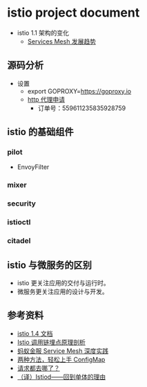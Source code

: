 # istio project document

- istio 1.1 架构的变化
  - [Services Mesh 发展趋势](https://mp.weixin.qq.com/s/N_z14Ej_TUCEvo3Onzausw)

## 源码分析

- 设置
  - export GOPROXY=https://goproxy.io
  - [http 代理申请](http://ip.hutoudaili.com/)
    - 订单号：559611235835928759

## istio 的基础组件

### pilot

- EnvoyFilter

### mixer

### security

### istioctl

### citadel

## istio 与微服务的区别

- istio 更关注应用的交付与运行时。
- 微服务更关注应用的设计与开发。

## 参考资料

- [istio 1.4 文档](https://istio.io/docs/reference/config/networking/envoy-filter/)
- [Istio 调用链埋点原理剖析](https://www.cnblogs.com/CCE-SWR/p/10270603.html)
- [蚂蚁金服 Service Mesh 深度实践](https://yq.aliyun.com/articles/725967?spm=a2c4e.11153940.0.0.139c29c3nQSYj5)
- [两种方法，轻松上手 ConfigMap](https://mp.weixin.qq.com/s?__biz=MzIyMTUwMDMyOQ==&mid=2247492855&idx=1&sn=ec930e1676bf1e0c2de86b9d3e143eda&chksm=e8396231df4eeb27960a2964717f4dc2d86640d330736ad4d90f2fe9be5e376c0a4b142b52f8&mpshare=1&scene=1&srcid=&sharer_sharetime=1577356620522&sharer_shareid=d05fd1ee5834781daefb9ad6105e04ba&key=853ec63533ca6a963698145d2e30261b9ea2b559edda88f652a639e2909095ac0b75a0eccae51dadc28dd91aed0a104b3615e4c4760643ff6959f4379710cdc5da2fc8ff591fc5071d4bec152a45d865&ascene=1&uin=MTEzNTg2NTIw&devicetype=Windows+10&version=62070158&lang=zh_CN&exportkey=AV31k%2FbRjZxabI0l5Kh3XFc%3D&pass_ticket=EUZndUXvRXoAPZXF73TzNZfGkPzTTid%2Bi2IXy%2BjFxR0%3D)
- [请求都去哪了？](https://mp.weixin.qq.com/s?__biz=MzU1MzY4NzQ1OA==&mid=2247483787&idx=1&sn=eb6122780ad6866054f5bbd6e57bbb05&chksm=fbee4146cc99c850f99b0a1c7e4f4f229e238a96aa42774b2b175481deccf7969d85fe725de6&mpshare=1&scene=1&srcid=1226Io8mT7xcrtA6XRE0tQdZ&sharer_sharetime=1577354357721&sharer_shareid=8eaca72194dae7b3d51d5c708436eee4&key=81e61b3567b79f0869ebedd22dcb4a036cec41f980a146e8629732c4e8da6de82182f57171921b1c4cda00808f494a513e1123995db5243478f41c1fa9d7493f17c9fc78e8e2127c0da799127fac80cb&ascene=1&uin=MTEzNTg2NTIw&devicetype=Windows+10&version=62070158&lang=zh_CN&exportkey=AaYdFaVMlPp70ItG891qB%2Fc%3D&pass_ticket=MCdRcBsqls7fq4sE1f6lTvmT2zCcM8WRhsK%2FfX2lLiI%3D)
- [（译）Istiod——回到单体的理由](https://mp.weixin.qq.com/s?__biz=MzIxMDY5ODM1OA==&mid=2247484967&idx=1&sn=c32fba5377fa17aad59bdba8d2509b53&chksm=9761ef3ea01666284d638517ee26bc3b45d8c2ff965dbc33f2f80cf9db5418d3813aced4efac&mpshare=1&scene=1&srcid=&sharer_sharetime=1578756660154&sharer_shareid=1d93fb5fa2b29b35d135653bdc08e257#rd)
